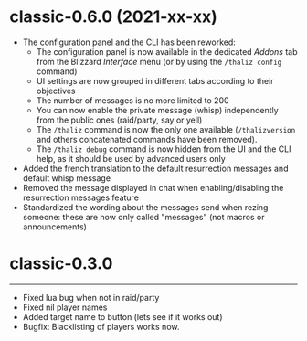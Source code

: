 # classic-0.6.0 (2021-xx-xx)

* The configuration panel and the CLI has been reworked:
  * The configuration panel is now available in the dedicated _Addons_ tab from the Blizzard _Interface_ menu (or by using the `/thaliz config` command)
  * UI settings are now grouped in different tabs according to their objectives
  * The number of messages is no more limited to 200
  * You can now enable the private message (whisp) independently from the public ones (raid/party, say or yell)
  * The `/thaliz` command is now the only one available (`/thalizversion` and others concatenated commands have been removed).
  * The `/thaliz debug` command is now hidden from the UI and the CLI help, as it should be used by advanced users only
* Added the french translation to the default resurrection messages and default whisp message
* Removed the message displayed in chat when enabling/disabling the resurrection messages feature
* Standardized the wording about the messages send when rezing someone: these are now only called "messages" (not macros or announcements)

# classic-0.3.0
--------------------------
* Fixed lua bug when not in raid/party
* Fixed nil player names
* Added target name to button (lets see if it works out)
* Bugfix: Blacklisting of players works now.
